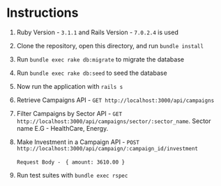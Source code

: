 # Instructions

1. Ruby Version - `3.1.1` and Rails Version - `7.0.2.4` is used

2. Clone the repository, open this directory, and run `bundle install`

3. Run `bundle exec rake db:migrate` to migrate the database

4. Run `bundle exec rake db:seed` to seed the database

5. Now run the application with `rails s` 

6. Retrieve Campaigns API - `GET http://localhost:3000/api/campaigns`

7. Filter Campaigns by Sector API - `GET http://localhost:3000/api/campaigns/sector/:sector_name`. Sector name E.G - HealthCare, Energy.

8. Make Investment in a Campaign API - `POST http://localhost:3000/api/campaign/:campaign_id/investment`
 
   `Request Body - `
   `{ amount: 3610.00 }`

9. Run test suites with `bundle exec rspec`
